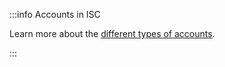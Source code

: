 :::info Accounts in ISC

Learn more about the [different types of accounts](../../iota-evm/explanations/how-accounts-work.md).

:::
